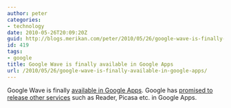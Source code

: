 ```yaml
---
author: peter
categories:
- technology
date: 2010-05-26T20:09:20Z
guid: http://blogs.merikan.com/peter/2010/05/26/google-wave-is-finally-available-in-google-apps/
id: 419
tags:
- google
title: Google Wave is finally available in Google Apps
url: /2010/05/26/google-wave-is-finally-available-in-google-apps/
---
```


Google Wave is finally [available in Google Apps](http://googleenterprise.blogspot.com/2010/05/google-wave-labs-available-today-to.html). Google has [promised to release other services](http://googleenterprise.blogspot.com/2010/05/more-google-applications-coming-for.html) such as Reader, Picasa etc. in Google Apps.